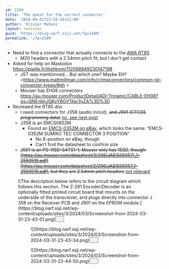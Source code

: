 ```yaml
---
id: 1509
title: 'The quest for the correct connector'
date: '2024-04-01T23:58:54+11:00'
author: 'Olivier Mehani'
layout: revision
guid: 'https://blog.narf.ssji.net/?p=1509'
permalink: '/?p=1509'
---
```


- Need to find a connector that actually connects to the [AWA RT85](https://blog.narf.ssji.net/tag/awa-rt85/). 
    - M20 headers with a 2.54mm pitch fit, but I don’t get contact
- Asked for help on Mastodon <https://piaille.fr/@shtrom/112068949230147198>
    - JST was mentionned… But which one? Maybe EH? <https://www.mattmillman.com/info/crimpconnectors/common-jst-connector-types/#eh >
    - Mouser has EH08 connectors <https://au.mouser.com/ProductDetail/ADI-Trinamic/CABLE-EH08?qs=QNEnbhJQKvYBGV1Xer3yZA%3D%3D>
- Reviewed the RT85 doc 
    - I need connectors for J358 (audio in/out), <s>and J901 (CTCSS programming data)</s> [no, see next post](https://blog.narf.ssji.net/2024/04/01/the-quest-for-the-correct-connector-contd/)
    - J358 is an EMCS0852M 
        - Found an [EMCS-0352M on eBay](https://www.ebay.com.au/itm/112209764280), which looks the same: “EMCS-0352M SUMIKO TEC CONNECTOR 3 POSITION” 
            - No 8-position on eBay, though
            - Can’t find the datasheet to confirm size
    - <s>J901 is an PS-11SD-S4TS1-1; Mouser only has 15SD, though: [https://au.mouser.com/datasheet/2/206/JAEIS05057\_1-2550519.pdf](https://au.mouser.com/datasheet/2/206/JAEIS05057_1-2550519.pdf), but they are 2.54mm pitch headers</s> [not relevant](https://blog.narf.ssji.net/2024/04/01/the-quest-for-the-correct-connector-contd/)

<figure class="wp-block-image size-full wp-lightbox-container" data-wp-context="{"uploadedSrc":"https:\/\/blog.narf.ssji.net\/wp-content\/uploads\/sites\/3\/2024\/03\/Screenshot-from-2024-03-31-23-43-01.png","figureClassNames":"wp-block-image size-full","figureStyles":null,"imgClassNames":"wp-image-1481","imgStyles":null,"targetWidth":1117,"targetHeight":246,"scaleAttr":false,"ariaLabel":"Enlarge image: The description below refers to the circuit diagram which follows this section. The Z-281 Encoder\/Decoder is an optionally fitted printed circuit board that mounts on the underside of the transceiver, and plugs directly into connector J 358 on the Receiver PCB and J901 on the EPROM module.","alt":"The description below refers to the circuit diagram which follows this section. The Z-281 Encoder\/Decoder is an optionally fitted printed circuit board that mounts on the underside of the transceiver, and plugs directly into connector J 358 on the Receiver PCB and J901 on the EPROM module."}" data-wp-interactive="core/image">![The description below refers to the circuit diagram which follows this section. The Z-281 Encoder/Decoder is an optionally fitted printed circuit board that mounts on the underside of the transceiver, and plugs directly into connector J 358 on the Receiver PCB and J901 on the EPROM module.](https://blog.narf.ssji.net/wp-content/uploads/sites/3/2024/03/Screenshot-from-2024-03-31-23-43-01.png)<button aria-haspopup="dialog" aria-label="Enlarge image: The description below refers to the circuit diagram which follows this section. The Z-281 Encoder/Decoder is an optionally fitted printed circuit board that mounts on the underside of the transceiver, and plugs directly into connector J 358 on the Receiver PCB and J901 on the EPROM module." class="lightbox-trigger" data-wp-init="callbacks.initTriggerButton" data-wp-on-async--click="actions.showLightbox" data-wp-style--right="context.imageButtonRight" data-wp-style--top="context.imageButtonTop" type="button"> <svg fill="none" height="12" viewbox="0 0 12 12" width="12" xmlns="http://www.w3.org/2000/svg"><path d="M2 0a2 2 0 0 0-2 2v2h1.5V2a.5.5 0 0 1 .5-.5h2V0H2Zm2 10.5H2a.5.5 0 0 1-.5-.5V8H0v2a2 2 0 0 0 2 2h2v-1.5ZM8 12v-1.5h2a.5.5 0 0 0 .5-.5V8H12v2a2 2 0 0 1-2 2H8Zm2-12a2 2 0 0 1 2 2v2h-1.5V2a.5.5 0 0 0-.5-.5H8V0h2Z" fill="#fff"></path></svg></button></figure><figure class="wp-block-gallery has-nested-images columns-default is-cropped wp-block-gallery-127 is-layout-flex wp-block-gallery-is-layout-flex"><figure class="wp-block-image size-full wp-lightbox-container" data-wp-context="{"uploadedSrc":"https:\/\/blog.narf.ssji.net\/wp-content\/uploads\/sites\/3\/2024\/03\/Screenshot-from-2024-03-31-23-43-34.png","figureClassNames":"wp-block-image size-full","figureStyles":null,"imgClassNames":"wp-image-1480","imgStyles":null,"targetWidth":206,"targetHeight":323,"scaleAttr":false,"ariaLabel":"Enlarge image","alt":""}" data-wp-interactive="core/image">![](https://blog.narf.ssji.net/wp-content/uploads/sites/3/2024/03/Screenshot-from-2024-03-31-23-43-34.png)<button aria-haspopup="dialog" aria-label="Enlarge image" class="lightbox-trigger" data-wp-init="callbacks.initTriggerButton" data-wp-on-async--click="actions.showLightbox" data-wp-style--right="context.imageButtonRight" data-wp-style--top="context.imageButtonTop" type="button"> <svg fill="none" height="12" viewbox="0 0 12 12" width="12" xmlns="http://www.w3.org/2000/svg"><path d="M2 0a2 2 0 0 0-2 2v2h1.5V2a.5.5 0 0 1 .5-.5h2V0H2Zm2 10.5H2a.5.5 0 0 1-.5-.5V8H0v2a2 2 0 0 0 2 2h2v-1.5ZM8 12v-1.5h2a.5.5 0 0 0 .5-.5V8H12v2a2 2 0 0 1-2 2H8Zm2-12a2 2 0 0 1 2 2v2h-1.5V2a.5.5 0 0 0-.5-.5H8V0h2Z" fill="#fff"></path></svg></button></figure><figure class="wp-block-image size-full wp-lightbox-container" data-wp-context="{"uploadedSrc":"https:\/\/blog.narf.ssji.net\/wp-content\/uploads\/sites\/3\/2024\/03\/Screenshot-from-2024-03-31-23-44-50.png","figureClassNames":"wp-block-image size-full","figureStyles":null,"imgClassNames":"wp-image-1479","imgStyles":null,"targetWidth":744,"targetHeight":187,"scaleAttr":false,"ariaLabel":"Enlarge image","alt":""}" data-wp-interactive="core/image">![](https://blog.narf.ssji.net/wp-content/uploads/sites/3/2024/03/Screenshot-from-2024-03-31-23-44-50.png)<button aria-haspopup="dialog" aria-label="Enlarge image" class="lightbox-trigger" data-wp-init="callbacks.initTriggerButton" data-wp-on-async--click="actions.showLightbox" data-wp-style--right="context.imageButtonRight" data-wp-style--top="context.imageButtonTop" type="button"> <svg fill="none" height="12" viewbox="0 0 12 12" width="12" xmlns="http://www.w3.org/2000/svg"><path d="M2 0a2 2 0 0 0-2 2v2h1.5V2a.5.5 0 0 1 .5-.5h2V0H2Zm2 10.5H2a.5.5 0 0 1-.5-.5V8H0v2a2 2 0 0 0 2 2h2v-1.5ZM8 12v-1.5h2a.5.5 0 0 0 .5-.5V8H12v2a2 2 0 0 1-2 2H8Zm2-12a2 2 0 0 1 2 2v2h-1.5V2a.5.5 0 0 0-.5-.5H8V0h2Z" fill="#fff"></path></svg></button></figure></figure>